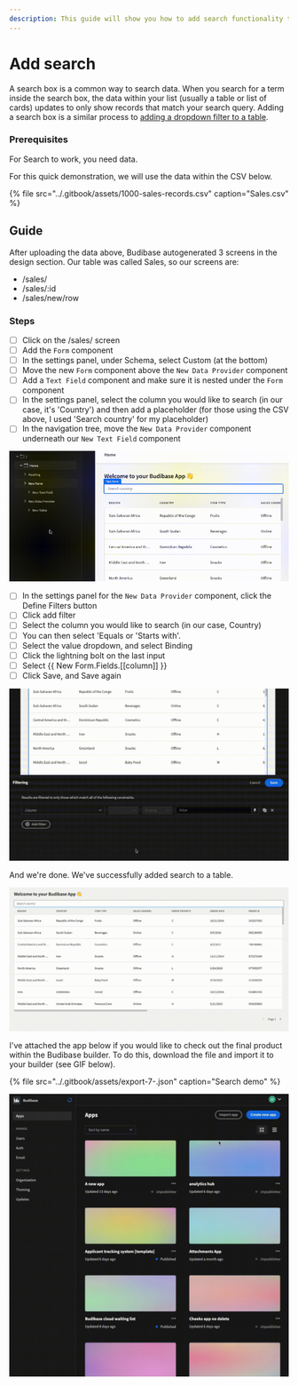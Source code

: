 ```yaml
---
description: This guide will show you how to add search functionality to a table
---
```


# Add search

A  search box is a common way to search data. When you search for a term inside the search box, the data within your list \(usually a table or list of cards\) updates to only show records that match your search query. Adding a search box is a similar process to [adding a dropdown filter to a table](add-a-dropdown-filter-to-a-table.md).

### Prerequisites

For Search to work, you need data.

For this quick demonstration, we will use the data within the CSV below. 

{% file src="../.gitbook/assets/1000-sales-records.csv" caption="Sales.csv" %}

## Guide

After uploading the data above, Budibase autogenerated 3 screens in the design section. Our table was called Sales, so our screens are:

* /sales/
* /sales/:id
* /sales/new/row

### Steps

* [ ] Click on the /sales/ screen
* [ ] Add the `Form` component
* [ ] In the settings panel, under Schema, select Custom \(at the bottom\)
* [ ] Move the new `Form` component above the `New Data Provider` component
* [ ] Add a `Text Field` component and make sure it is nested under the `Form` component
* [ ] In the settings panel, select the column you would like to search \(in our case, it's 'Country'\) and then add a placeholder \(for those using the CSV above, I used 'Search country' for my placeholder\)
* [ ] In the navigation tree, move the `New Data Provider` component underneath our `New Text Field` component

![](../.gitbook/assets/screen-recording-2021-09-15-at-16.35.27.gif)

* [ ] In the settings panel for the `New Data Provider` component, click the Define Filters button
* [ ] Click add filter
* [ ] Select the column you would like to search \(in our case, Country\)
* [ ] You can then select 'Equals or 'Starts with'.
* [ ] Select the value dropdown, and select Binding
* [ ] Click the lightning bolt on the last input 
* [ ] Select {{ New Form.Fields.\[\[column\]\] }}
* [ ] Click Save, and Save again

![](../.gitbook/assets/screen-recording-2021-09-15-at-16.42.34.gif)

And we're done. We've successfully added search to a table.  


![](../.gitbook/assets/screen-recording-2021-09-15-at-16.50.14.gif)

I've attached the app below if you would like to check out the final product within the Budibase builder. To do this, download the file and import it to your builder \(see GIF below\).

{% file src="../.gitbook/assets/export-7-.json" caption="Search demo" %}

![](../.gitbook/assets/screen-recording-2021-09-15-at-16.53.32.gif)

